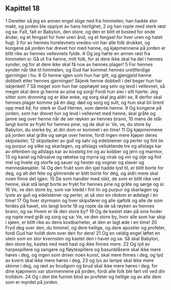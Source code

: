 ## Kapittel 18

1 Deretter så jeg en annen engel stige ned fra himmelen; han hadde stor makt, og jorden ble opplyst av hans herlighet,
2 og han ropte med sterk røst og sa: Falt, falt er Babylon, den store, og den er blitt et bosted for onde ånder, og et fengsel for hver uren ånd, og et fengsel for hver uren og hatet fugl;
3 for av hennes horelevnets vredes-vin har alle folk drukket, og kongene på jorden har drevet hor med henne, og kjøpmennene på jorden er blitt rike av hennes vellevnets fylde.
4 Og jeg hørte en annen røst fra himmelen si: Gå ut fra henne, mitt folk, for at dere ikke skal ha del i hennes synder, og for at dere ikke skal få noe av hennes plager!
5 For hennes synder når like til himmelen, og Gud har kommet hennes urettferdige gjerninger i hu.
6 Gi henne igjen som hun har gitt, og gjengjeld henne dobbelt etter hennes gjerninger! Skjenk henne dobbelt i det beger hun har iskjenket!
7 Så meget som hun har opphøyet seg selv og levd i vellevnet, så meget skal dere gi henne av pine og sorg! Fordi hun sier i sitt hjerte: Jeg sitter som dronning og er ikke enke, og sorg skal jeg aldri se,
8 derfor skal hennes plager komme på én dag: død og sorg og sult; og hun skal bli brent opp med ild; for sterk er Gud Herren, som dømte henne.
9 Og kongene på jorden, som har drevet hor og levd i vellevnet med henne, skal gråte og jamre seg over henne når de ser røyken av hennes brann,
10 mens de står langt borte av frykt for hennes pine, og de skal si: Ve, ve, du store by Babylon, du sterke by, at din dom er kommet i en time!
11 Og kjøpmennene på jorden skal gråte og sørge over henne, fordi ingen mere kjøper deres skipslaster,
12 skipslaster av gull og sølv og edelsteiner og perler og fint lin og purpur og silke og skarlagen, og allslags velluktende tre og allslags kar av elfenben og allslags kar av kostelig tre og av kobber og jern og marmor,
13 og kanel og hårsalve og røkelse og myrra og virak og vin og olje og fint mel og hvete og storfe og sauer og hester og vogner og slaver og menneskesjeler.
14 Og den frukt som din sjel hadde lyst til, er blitt borte for deg, og alt det fete og glimrende er blitt borte for deg, og aldri mere skal noen finne det igjen.
15 De som handler med slikt, de som er blitt rike ved henne, skal stå langt borte av frykt for hennes pine og gråte og sørge og si:
16 Ve, ve den store by, som var kledd i fint lin og purpur og skarlagen og lyste av gull og edelsteiner og perler, at så stor en rikdom er ødelagt i én time!
17 Og hver styrmann og hver skipsfører og alle sjøfolk og alle de som ferdes på havet, sto langt borte
18 og ropte da de så røyken av hennes brann, og sa: Hvem er lik den store by?
19 Og de kastet støv på sine hoder og ropte med gråt og sorg og sa: Ve, ve den store by, hvor alle som har skip i sjøen, er blitt rike av dens kostbarheter, at den er lagt øde i en time!
20 Fryd deg over den, du himmel, og dere hellige, og dere apostler og profeter, fordi Gud har holdt dom over den for dere!
21 Og en veldig engel løftet en stein som en stor kvernsten og kastet den i havet og sa: Så skal Babylon, den store by, kastes ned med hast og ikke finnes mere.
22 Og lyd av harpespillere og sangere og fløytespillere og basunblåsere skal ikke mere høres i deg, og ingen som driver noen kunst, skal mere finnes i deg, og lyd av kvern skal ikke mere høres i deg,
23 og lys av lampe skal ikke mere skinne i deg, og røst av brudgom og brud skal ikke mere høres i deg; for dine kjøpmenn var stormennene på jorden, fordi alle folk ble ført vill ved din trolldom.
24 Og i den ble funnet blod av profeter og hellige og av alle dem som er myrdet på jorden.
